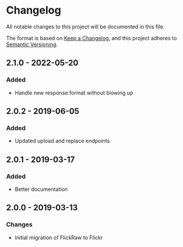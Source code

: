 # Changelog
All notable changes to this project will be documented in this file.

The format is based on [Keep a Changelog](https://keepachangelog.com/en/1.0.0/),
and this project adheres to [Semantic Versioning](https://semver.org/spec/v2.0.0.html).

## 2.1.0 - 2022-05-20
### Added
- Handle new response format without blowing up

## 2.0.2 - 2019-06-05
### Added
- Updated upload and replace endpoints

## 2.0.1 - 2019-03-17
### Added
- Better documentation

## 2.0.0 - 2019-03-13
### Changes
- Initial migration of FlickRaw to Flickr
